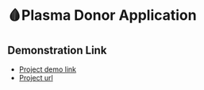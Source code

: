 # 🩸Plasma Donor Application
## Demonstration Link

* [Project demo link](https://drive.google.com/file/d/1CahKXmOsDOY-9UNTLd8AexzKwEL7PK62/view?usp=drivesdk)
* [Project url](http://169.51.204.24:32734/)


